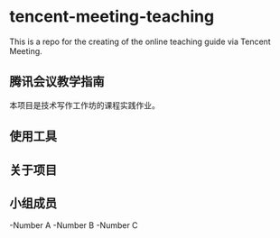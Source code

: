 # tencent-meeting-teaching
This is a repo for the creating of the online teaching guide via Tencent Meeting.

## 腾讯会议教学指南
本项目是技术写作工作坊的课程实践作业。
## 使用工具
## 关于项目
## 小组成员
-Number A
-Number B
-Number C
